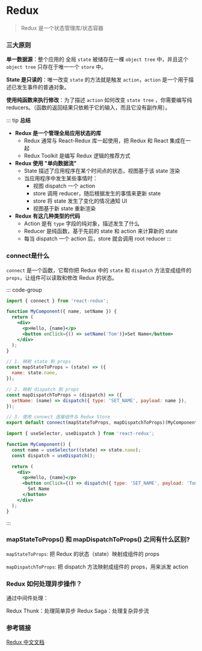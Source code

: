 # Redux

> Redux 是一个状态管理库/状态容器

### 三大原则

**单一数据源**：整个应用的 全局 `state` 被储存在一棵 `object tree` 中，并且这个 `object tree` 只存在于唯一一个 `store` 中。

**State 是只读的**：唯一改变 `state` 的方法就是触发 `action`，`action` 是一个用于描述已发生事件的普通对象。

**使用纯函数来执行修改**：为了描述 `action` 如何改变 `state tree` ，你需要编写纯reducers。（函数的返回结果只依赖于它的输入，而且它没有副作用）。

::: tip **总结**
* **Redux 是一个管理全局应用状态的库**
  * Redux 通常与 React-Redux 库一起使用，把 Redux 和 React 集成在一起
  * Redux Toolkit 是编写 Redux 逻辑的推荐方式
* **Redux 使用 "单向数据流"**
  * State 描述了应用程序在某个时间点的状态，视图基于该 state 渲染
  * 当应用程序中发生某些事情时：
    * 视图 dispatch 一个 action
    * store 调用 reducer，随后根据发生的事情来更新 state
    * store 将 state 发生了变化的情况通知 UI
    * 视图基于新 state 重新渲染
* **Redux 有这几种类型的代码**
  * Action 是有 `type` 字段的纯对象，描述发生了什么
  * Reducer 是纯函数，基于先前的 state 和 action 来计算新的 state
  * 每当 dispatch 一个 action 后，store 就会调用 root reducer
:::

### connect是什么

`connect` 是一个函数，它帮你把 Redux 中的 `state` 和 `dispatch` 方法变成组件的 `props`，让组件可以读取和修改 Redux 的状态。 

::: code-group
```jsx [传统写法]
import { connect } from 'react-redux';

function MyComponent({ name, setName }) {
  return (
    <div>
      <p>Hello, {name}</p>
      <button onClick={() => setName('Tom')}>Set Name</button>
    </div>
  );
}

// 1. 映射 state 到 props
const mapStateToProps = (state) => ({
  name: state.name,
});

// 2. 映射 dispatch 到 props
const mapDispatchToProps = (dispatch) => ({
  setName: (name) => dispatch({ type: 'SET_NAME', payload: name }),
});

// 3. 使用 connect 连接组件与 Redux Store
export default connect(mapStateToProps, mapDispatchToProps)(MyComponent);
```
```jsx [Hooks写法]
import { useSelector, useDispatch } from 'react-redux';

function MyComponent() {
  const name = useSelector((state) => state.name);
  const dispatch = useDispatch();

  return (
    <div>
      <p>Hello, {name}</p>
      <button onClick={() => dispatch({ type: 'SET_NAME', payload: 'Tom' })}>
        Set Name
      </button>
    </div>
  );
}
```
:::
### mapStateToProps() 和 mapDispatchToProps() 之间有什么区别?

`mapStateToProps`: 把 Redux 的状态（state）映射成组件的 props

`mapDispatchToProps`: 把 dispatch 方法映射成组件的 props，用来派发 action

### Redux 如何处理异步操作？

通过中间件处理：

Redux Thunk：处理简单异步
Redux Saga：处理复杂异步流


### 参考链接

[Redux 中文文档](https://cn.redux.js.org/tutorials/essentials/part-1-overview-concepts)